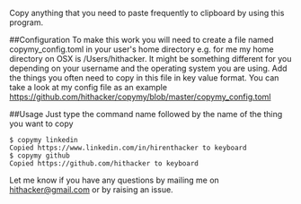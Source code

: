 Copy anything that you need to paste frequently to clipboard by using this program.

##Configuration
To make this work you will need to create a file named copymy_config.toml in your user's home directory e.g. for me my home directory on OSX is /Users/hithacker. It might be something different for you depending on your username and the operating system you are using. Add the things you often need to copy in this file in key value format. You can take a look at my config file as an example https://github.com/hithacker/copymy/blob/master/copymy_config.toml

##Usage
Just type the command name followed by the name of the thing you want to copy
    
    $ copymy linkedin
    Copied https://www.linkedin.com/in/hirenthacker to keyboard
    $ copymy github
    Copied https://github.com/hithacker to keyboard



Let me know if you have any questions by mailing me on hithacker@gmail.com or by raising an issue.
